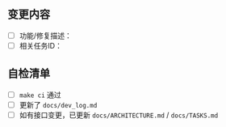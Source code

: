 ## 变更内容
- [ ] 功能/修复描述：
- [ ] 相关任务ID：

## 自检清单
- [ ] `make ci` 通过
- [ ] 更新了 `docs/dev_log.md`
- [ ] 如有接口变更，已更新 `docs/ARCHITECTURE.md` / `docs/TASKS.md` 